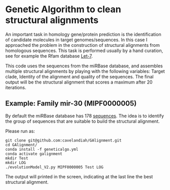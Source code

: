 # Genetic Algorithm to clean structural alignments
An important task in homology gene/protein prediction is the identification of candidate molecules in target genomes/sequences. In this case I approached the problem in the construction of structural alignments from homologous sequences. This task is performed usually by a hand curation, see for example the Rfam database [Let-7](https://rfam.xfam.org/family/RF00027/alignment?acc=RF00027&format=stockholm&download=0). 

This code uses the sequences from the miRBase database, and assembles multiple structural alignments by playing with the following variables:
Target clade, Identity of the alignment and quality of the sequences. The final output will be the structural alignment that scores a maximum after 20 iterations. 

## Example: Family mir-30 (MIPF0000005)

By default the miRBase database has 178 [sequences](https://www.mirbase.org/summary.shtml?fam=MIPF0000005). The idea is to identify the group of sequences that are suitable to build the structural alignment.

Please run as:

    git clone git@github.com:cavelandiah/GAlignment.git
    cd GAlignment/
    conda install -f geneticalgo.yml
    conda activate galignment
    mkdir Test
    mkdir LOG
    ./evolutionModel_V2.py MIPF0000005 Test LOG
    
The output will printed in the screen, indicating at the last line the best structural alignment.
